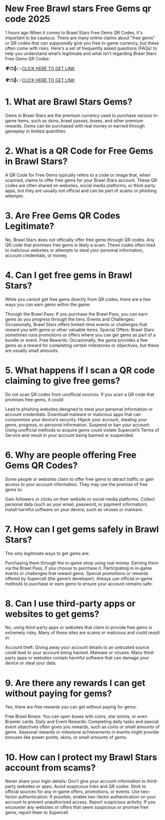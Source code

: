 # New Free Brawl stars Free Gems qr code 2025
1 hours ago When it comes to Brawl Stars Free Gems QR Codes, it's important to be cautious. There are many online claims about "free gems" or QR codes that can supposedly give you free in-game currency, but these often come with risks. Here's a set of frequently asked questions (FAQs) to help you understand what’s legitimate and what isn’t regarding Brawl Stars Free Gems QR Codes:

🌍📺📱👉[CLICK HERE TO GET LINK](https://cutt.ly/8e8RoWrm)

🌍📺📱👉[CLICK HERE TO GET LINK](https://cutt.ly/8e8RoWrm)

# 1. What are Brawl Stars Gems?
Gems in Brawl Stars are the premium currency used to purchase various in-game items, such as skins, brawl passes, boxes, and other premium rewards. Gems can be purchased with real money or earned through gameplay in limited quantities.

# 2. What is a QR Code for Free Gems in Brawl Stars?
A QR Code for Free Gems typically refers to a code or image that, when scanned, claims to offer free gems for your Brawl Stars account. These QR codes are often shared on websites, social media platforms, or third-party apps, but they are usually not official and can be part of scams or phishing attempts.

# 3. Are Free Gems QR Codes Legitimate?
No, Brawl Stars does not officially offer free gems through QR codes. Any QR code that promises free gems is likely a scam. These codes often lead to malicious websites or attempts to steal your personal information, account credentials, or money.

# 4. Can I get free gems in Brawl Stars?
While you cannot get free gems directly from QR codes, there are a few ways you can earn gems within the game:

Through the Brawl Pass: If you purchase the Brawl Pass, you can earn gems as you progress through the tiers.
Events and Challenges: Occasionally, Brawl Stars offers limited-time events or challenges that reward you with gems or other valuable items.
Special Offers: Brawl Stars sometimes runs promotions or offers where you can get gems as part of a bundle or event.
Free Rewards: Occasionally, the game provides a few gems as a reward for completing certain milestones or objectives, but these are usually small amounts.
# 5. What happens if I scan a QR code claiming to give free gems?
Do not scan QR codes from unofficial sources. If you scan a QR code that promises free gems, it could:

Lead to phishing websites designed to steal your personal information or account credentials.
Download malware or malicious apps that can compromise your device’s security.
Hijack your account, stealing your gems, progress, or personal information.
Suspend or ban your account: Using unofficial methods to acquire gems could violate Supercell’s Terms of Service and result in your account being banned or suspended.
# 6. Why are people offering Free Gems QR Codes?
Some people or websites claim to offer free gems to attract traffic or gain access to your account information. They may use the promise of free gems to:

Gain followers or clicks on their website or social media platforms.
Collect personal data (such as your email, password, or payment information).
Install harmful software on your device, such as viruses or malware.
# 7. How can I get gems safely in Brawl Stars?
The only legitimate ways to get gems are:

Purchasing them through the in-game shop using real money.
Earning them via the Brawl Pass, if you choose to purchase it.
Participating in in-game events or challenges that reward gems.
Special promotions or rewards offered by Supercell (the game’s developer).
Always use official in-game methods to purchase or earn gems to ensure your account remains safe.

# 8. Can I use third-party apps or websites to get gems?
No, using third-party apps or websites that claim to provide free gems is extremely risky. Many of these sites are scams or malicious and could result in:

Account theft: Giving away your account details to an untrusted source could lead to your account being hacked.
Malware or viruses: Many third-party apps or websites contain harmful software that can damage your device or steal your data.
# 9. Are there any rewards I can get without paying for gems?
Yes, there are free rewards you can get without paying for gems:

Free Brawl Boxes: You can open boxes with coins, star points, or even Brawler cards.
Daily and Event Rewards: Completing daily tasks and special event objectives often gives you rewards, such as coins or small amounts of gems.
Seasonal rewards or milestone achievements in events might provide bonuses like power points, skins, or small amounts of gems.
# 10. How can I protect my Brawl Stars account from scams?
Never share your login details: Don’t give your account information to third-party websites or apps.
Avoid suspicious links and QR codes: Stick to official sources for any in-game offers, promotions, or events.
Use two-factor authentication: If possible, enable two-factor authentication on your account to prevent unauthorized access.
Report suspicious activity: If you encounter any websites or offers that seem suspicious or promise free gems, report them to Supercell.
